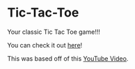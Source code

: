 # Tic-Tac-Toe

Your classic Tic Tac Toe game!!!

You can check it out [here](https://jeremiah-bogard.github.io/Tic-Tac-Toe/)!

This was based off of this [YouTube Video](https://www.youtube.com/watch?v=B3pmT7Cpi24).
